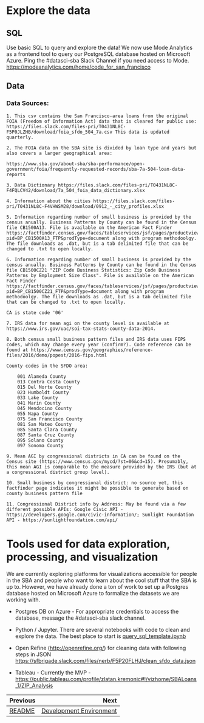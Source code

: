 # Explore the data
## SQL
Use basic SQL to query and explore the data! We now use Mode Analytics as a frontend tool to query our PostgreSQL database hosted on Microsoft Azure. Ping the #datasci-sba Slack Channel if you need access to Mode.
https://modeanalytics.com/home/code_for_san_francisco

## Data

### Data Sources:

    1. This csv contains the San Francisco-area loans from the original FOIA (Freedom of Information Act) data that is cleared for public use: https://files.slack.com/files-pri/T0431NL8C-F5P0JLZHB/download/foia_sfdo_504_7a.csv This data is updated quarterly.

    2. The FOIA data on the SBA site is divided by loan type and years but also covers a larger geographical area: 

    https://www.sba.gov/about-sba/sba-performance/open-government/foia/frequently-requested-records/sba-7a-504-loan-data-reports

    3. Data Dictionary https://files.slack.com/files-pri/T0431NL8C-F4FQLCV42/download/7a_504_foia_data_dictionary.xlsx

    4. Information about the cities https://files.slack.com/files-pri/T0431NL8C-F4VHWSM28/download/0912_-_city_profiles.xlsx

    5. Information regarding number of small business is provided by the census anually. Business Patterns by County can be found in the Census file CB1500A13. File is available on the American Fact Finder https://factfinder.census.gov/faces/tableservices/jsf/pages/productview.xhtml?pid=BP_CB1500A13_FTP&prodType=document along with program methodoolgy. The file downloads as .dat, but is a tab delimited file that can be changed to .txt to open locally.

    6. Information regarding number of small business is provided by the census anually. Business Patterns by County can be found in the Census file CB1500CZ21 "ZIP Code Business Statistics: Zip Code Business Patterns by Employment Size Class". File is available on the American Fact Finder https://factfinder.census.gov/faces/tableservices/jsf/pages/productview.xhtml?pid=BP_CB1500CZ21_FTP&prodType=document along with program methodoolgy. The file downloads as .dat, but is a tab delimited file that can be changed to .txt to open locally.

    CA is state code '06'

    7. IRS data for mean agi on the county level is available at https://www.irs.gov/uac/soi-tax-stats-county-data-2014. 

    8. Both census small business pattern files and IRS data uses FIPS codes, which may change every year (confirm?). Code reference can be found at https://www.census.gov/geographies/reference-files/2016/demo/popest/2016-fips.html

    County codes in the SFDO area: 

        001 Alameda County
        013 Contra Costa County
        015 Del Norte County
        023 Humboldt County
        033 Lake County
        041 Marin County
        045 Mendocino County
        055 Napa County
        075 San Francisco County
        081 San Mateo County
        085 Santa Clara County
        087 Santa Cruz County
        095 Solano County
        097 Sonoma County

    9. Mean AGI by congressional districts in CA can be found on the Census site (https://www.census.gov/mycd/?st=06&cd=15). Presumably, this mean AGI is comparable to the measure provided by the IRS (but at a congressional district group level).

    10. Small business by congressional district: no source yet, this factfinder page indicates it might be possible to generate based on county business pattern file

    11. Congressional District info by Address: May be found via a few different possible APIs: Google Civic API - https://developers.google.com/civic-information/; Sunlight Foundation API - https://sunlightfoundation.com/api/ 




# Tools used for data exploration, processing, and visualization
We are currently exploring platforms for visualizations accessible for people in the SBA and people who want to learn about the cool stuff that the SBA is up to. However, we have already done a ton of work to set up a Postgres database hosted on Microsoft Azure to formalize the datasets we are working with.

- Postgres DB on Azure - For appropriate credentials to access the database, message the #datasci-sba slack channel.

- Python / Jupyter. There are several notebooks with code to clean and explore the data. The best place to start is [query_sql_template.ipynb](https://github.com/sfbrigade/datasci-sba/blob/master/notebooks/query_sql_template.ipynb)

- Open Refine (http://openrefine.org/) for cleaning data with following steps in JSON https://sfbrigade.slack.com/files/nerb/F5P20FLHJ/clean_sfdo_data.json

- Tableau - Currently the MVP - https://public.tableau.com/profile/zlatan.kremonic#!/vizhome/SBALoans_1/ZIP_Analysis

| Previous | Next |
|:---------|-----:|
| [README](./README.md) | [Development Environment](./02_development_environment.md) |
